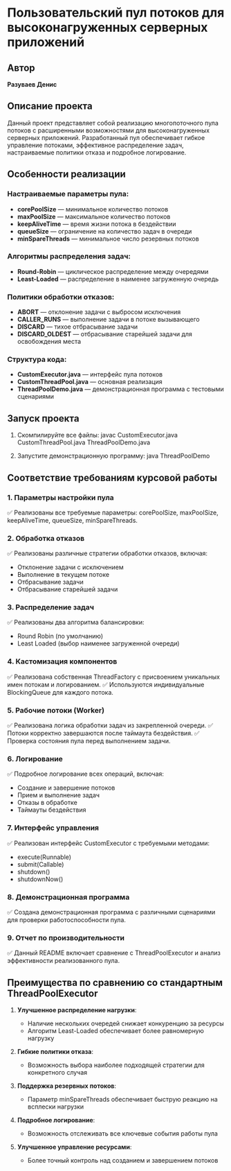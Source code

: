 # Пользовательский пул потоков для высоконагруженных серверных приложений

## Автор
**Разуваев Денис**

## Описание проекта
Данный проект представляет собой реализацию многопоточного пула потоков с расширенными возможностями для высоконагруженных серверных приложений. Разработанный пул обеспечивает гибкое управление потоками, эффективное распределение задач, настраиваемые политики отказа и подробное логирование.

## Особенности реализации

### Настраиваемые параметры пула:
- **corePoolSize** — минимальное количество потоков
- **maxPoolSize** — максимальное количество потоков
- **keepAliveTime** — время жизни потока в бездействии
- **queueSize** — ограничение на количество задач в очереди
- **minSpareThreads** — минимальное число резервных потоков

### Алгоритмы распределения задач:
- **Round-Robin** — циклическое распределение между очередями
- **Least-Loaded** — распределение в наименее загруженную очередь

### Политики обработки отказов:
- **ABORT** — отклонение задачи с выбросом исключения
- **CALLER_RUNS** — выполнение задачи в потоке вызывающего
- **DISCARD** — тихое отбрасывание задачи
- **DISCARD_OLDEST** — отбрасывание старейшей задачи для освобождения места

### Структура кода:
- **CustomExecutor.java** — интерфейс пула потоков
- **CustomThreadPool.java** — основная реализация
- **ThreadPoolDemo.java** — демонстрационная программа с тестовыми сценариями

## Запуск проекта
1. Скомпилируйте все файлы: javac CustomExecutor.java CustomThreadPool.java ThreadPoolDemo.java

2. Запустите демонстрационную программу: java ThreadPoolDemo

## Соответствие требованиям курсовой работы

### 1. Параметры настройки пула
✅ Реализованы все требуемые параметры: corePoolSize, maxPoolSize, keepAliveTime, queueSize, minSpareThreads.

### 2. Обработка отказов
✅ Реализованы различные стратегии обработки отказов, включая:
- Отклонение задачи с исключением
- Выполнение в текущем потоке
- Отбрасывание задачи
- Отбрасывание старейшей задачи

### 3. Распределение задач
✅ Реализованы два алгоритма балансировки:
- Round Robin (по умолчанию)
- Least Loaded (выбор наименее загруженной очереди)

### 4. Кастомизация компонентов
✅ Реализована собственная ThreadFactory с присвоением уникальных имен потокам и логированием.
✅ Используются индивидуальные BlockingQueue для каждого потока.

### 5. Рабочие потоки (Worker)
✅ Реализована логика обработки задач из закрепленной очереди.
✅ Потоки корректно завершаются после таймаута бездействия.
✅ Проверка состояния пула перед выполнением задачи.

### 6. Логирование
✅ Подробное логирование всех операций, включая:
- Создание и завершение потоков
- Прием и выполнение задач
- Отказы в обработке
- Таймауты бездействия

### 7. Интерфейс управления
✅ Реализован интерфейс CustomExecutor с требуемыми методами:
- execute(Runnable)
- submit(Callable<T>)
- shutdown()
- shutdownNow()

### 8. Демонстрационная программа
✅ Создана демонстрационная программа с различными сценариями для проверки работоспособности пула.

### 9. Отчет по производительности
✅ Данный README включает сравнение с ThreadPoolExecutor и анализ эффективности реализованного пула.

## Преимущества по сравнению со стандартным ThreadPoolExecutor

1. **Улучшенное распределение нагрузки**:
   - Наличие нескольких очередей снижает конкуренцию за ресурсы
   - Алгоритм Least-Loaded обеспечивает более равномерную нагрузку

2. **Гибкие политики отказа**:
   - Возможность выбора наиболее подходящей стратегии для конкретного случая

3. **Поддержка резервных потоков**:
   - Параметр minSpareThreads обеспечивает быструю реакцию на всплески нагрузки

4. **Подробное логирование**:
   - Возможность отслеживать все ключевые события работы пула

5. **Улучшенное управление ресурсами**:
   - Более точный контроль над созданием и завершением потоков
